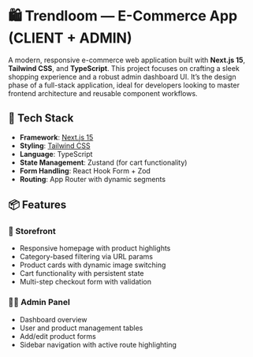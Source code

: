 # 🛍️ Trendloom — E-Commerce App  (CLIENT + ADMIN)

A modern, responsive e-commerce web application built with **Next.js 15**, **Tailwind CSS**, and **TypeScript**. This project focuses on crafting a sleek shopping experience and a robust admin dashboard UI. It’s the design phase of a full-stack application, ideal for developers looking to master frontend architecture and reusable component workflows.

## 🚀 Tech Stack

- **Framework**: [Next.js 15](https://nextjs.org/)
- **Styling**: [Tailwind CSS](https://tailwindcss.com/)
- **Language**: TypeScript
- **State Management**: Zustand (for cart functionality)
- **Form Handling**: React Hook Form + Zod
- **Routing**: App Router with dynamic segments

## 📦 Features

### 🛒 Storefront
- Responsive homepage with product highlights
- Category-based filtering via URL params
- Product cards with dynamic image switching
- Cart functionality with persistent state
- Multi-step checkout form with validation

 
### 🧑‍💼 Admin Panel
- Dashboard overview
- User and product management tables
- Add/edit product forms
- Sidebar navigation with active route highlighting






